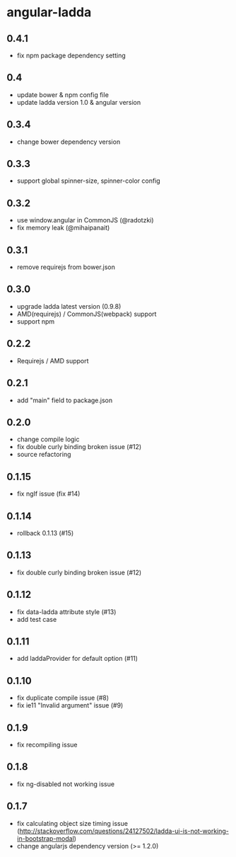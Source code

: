 # angular-ladda

## 0.4.1
 * fix npm package dependency setting

## 0.4
 * update bower & npm config file
 * update ladda version 1.0 & angular version

## 0.3.4
 * change bower dependency version

## 0.3.3
 * support global spinner-size, spinner-color config

## 0.3.2
 * use window.angular in CommonJS (@radotzki)
 * fix memory leak (@mihaipanait)

## 0.3.1
 * remove requirejs from bower.json

## 0.3.0
 * upgrade ladda latest version (0.9.8)
 * AMD(requirejs) / CommonJS(webpack) support
 * support npm

## 0.2.2
 * Requirejs / AMD support 

## 0.2.1
 * add "main" field to package.json

## 0.2.0
 * change compile logic
 * fix double curly binding broken issue (#12)
 * source refactoring

## 0.1.15
 * fix ngIf issue (fix #14)

## 0.1.14
 * rollback 0.1.13 (#15)

## 0.1.13
 * fix double curly binding broken issue (#12)

## 0.1.12
 * fix data-ladda attribute style (#13)
 * add test case

## 0.1.11
 * add laddaProvider for default option (#11)

## 0.1.10
 * fix duplicate compile issue (#8)
 * fix ie11 "Invalid argument" issue (#9)

## 0.1.9
 * fix recompiling issue

## 0.1.8
 * fix ng-disabled not working issue

## 0.1.7

 * fix calculating object size timing issue (http://stackoverflow.com/questions/24127502/ladda-ui-is-not-working-in-bootstrap-modal)
 * change angularjs dependency version (>= 1.2.0)